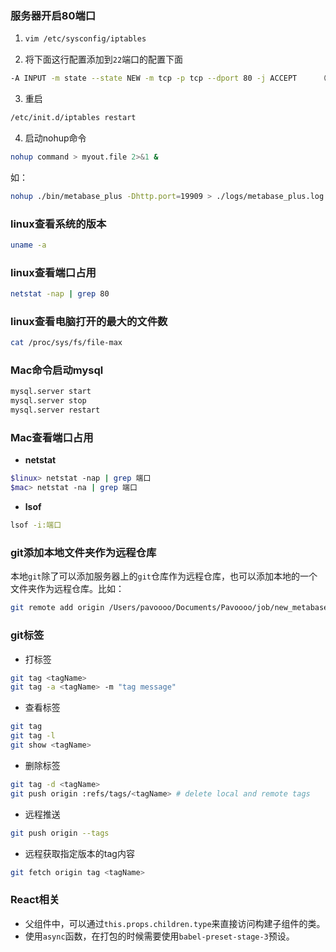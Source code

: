 ### 服务器开启80端口

1. ```bash
   vim /etc/sysconfig/iptables
   ```

2. 将下面这行配置添加到`22`端口的配置下面

```bash
-A INPUT -m state --state NEW -m tcp -p tcp --dport 80 -j ACCEPT     （允许80端口）
```

3. 重启

```bash
/etc/init.d/iptables restart
```

4. 启动nohup命令

```bash
nohup command > myout.file 2>&1 &
```

如：

```bash
nohup ./bin/metabase_plus -Dhttp.port=19909 > ./logs/metabase_plus.log 2>&1 &
```

### linux查看系统的版本

```bash
uname -a
```

### linux查看端口占用

```bash
netstat -nap | grep 80
```

### linux查看电脑打开的最大的文件数

```bash
cat /proc/sys/fs/file-max
```

### Mac命令启动mysql

```bash
mysql.server start
mysql.server stop
mysql.server restart
```

### Mac查看端口占用

- **netstat**

```bash
$linux> netstat -nap | grep 端口
$mac> netstat -na | grep 端口
```

- **lsof**

```bash
lsof -i:端口
```

### git添加本地文件夹作为远程仓库

本地`git`除了可以添加服务器上的`git`仓库作为远程仓库，也可以添加本地的一个文件夹作为远程仓库。比如：

```bash
git remote add origin /Users/pavoooo/Documents/Pavoooo/job/new_metabase/.git
```

### git标签

- 打标签

```bash
git tag <tagName>
git tag -a <tagName> -m "tag message"
```

- 查看标签

```bash
git tag 
git tag -l
git show <tagName>
```
- 删除标签

```bash
git tag -d <tagName>
git push origin :refs/tags/<tagName> # delete local and remote tags
```

- 远程推送

```bash
git push origin --tags
```

- 远程获取指定版本的tag内容

```bash
git fetch origin tag <tagName>
```

### React相关

- 父组件中，可以通过`this.props.children.type`来直接访问构建子组件的类。
- 使用`async`函数，在打包的时候需要使用`babel-preset-stage-3`预设。